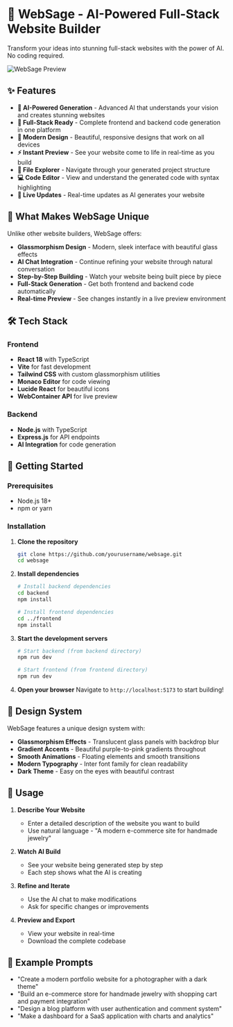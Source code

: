 # 🚀 WebSage - AI-Powered Full-Stack Website Builder

Transform your ideas into stunning full-stack websites with the power of AI. No coding required.

![WebSage Preview](https://img.shields.io/badge/WebSage-AI%20Powered%20Website%20Builder-purple?style=for-the-badge&logo=react)

## ✨ Features

- **🤖 AI-Powered Generation** - Advanced AI that understands your vision and creates stunning websites
- **🔄 Full-Stack Ready** - Complete frontend and backend code generation in one platform
- **🎨 Modern Design** - Beautiful, responsive designs that work on all devices
- **⚡ Instant Preview** - See your website come to life in real-time as you build
- **📁 File Explorer** - Navigate through your generated project structure
- **💻 Code Editor** - View and understand the generated code with syntax highlighting
- **🔄 Live Updates** - Real-time updates as AI generates your website

## 🎯 What Makes WebSage Unique

Unlike other website builders, WebSage offers:

- **Glassmorphism Design** - Modern, sleek interface with beautiful glass effects
- **AI Chat Integration** - Continue refining your website through natural conversation
- **Step-by-Step Building** - Watch your website being built piece by piece
- **Full-Stack Generation** - Get both frontend and backend code automatically
- **Real-time Preview** - See changes instantly in a live preview environment

## 🛠️ Tech Stack

### Frontend
- **React 18** with TypeScript
- **Vite** for fast development
- **Tailwind CSS** with custom glassmorphism utilities
- **Monaco Editor** for code viewing
- **Lucide React** for beautiful icons
- **WebContainer API** for live preview

### Backend
- **Node.js** with TypeScript
- **Express.js** for API endpoints
- **AI Integration** for code generation

## 🚀 Getting Started

### Prerequisites
- Node.js 18+ 
- npm or yarn

### Installation

1. **Clone the repository**
   ```bash
   git clone https://github.com/yourusername/websage.git
   cd websage
   ```

2. **Install dependencies**
   ```bash
   # Install backend dependencies
   cd backend
   npm install
   
   # Install frontend dependencies
   cd ../frontend
   npm install
   ```

3. **Start the development servers**
   ```bash
   # Start backend (from backend directory)
   npm run dev
   
   # Start frontend (from frontend directory)
   npm run dev
   ```

4. **Open your browser**
   Navigate to `http://localhost:5173` to start building!

## 🎨 Design System

WebSage features a unique design system with:

- **Glassmorphism Effects** - Translucent glass panels with backdrop blur
- **Gradient Accents** - Beautiful purple-to-pink gradients throughout
- **Smooth Animations** - Floating elements and smooth transitions
- **Modern Typography** - Inter font family for clean readability
- **Dark Theme** - Easy on the eyes with beautiful contrast

## 📱 Usage

1. **Describe Your Website**
   - Enter a detailed description of the website you want to build
   - Use natural language - "A modern e-commerce site for handmade jewelry"

2. **Watch AI Build**
   - See your website being generated step by step
   - Each step shows what the AI is creating

3. **Refine and Iterate**
   - Use the AI chat to make modifications
   - Ask for specific changes or improvements

4. **Preview and Export**
   - View your website in real-time
   - Download the complete codebase

## 🎯 Example Prompts

- "Create a modern portfolio website for a photographer with a dark theme"
- "Build an e-commerce store for handmade jewelry with shopping cart and payment integration"
- "Design a blog platform with user authentication and comment system"
- "Make a dashboard for a SaaS application with charts and analytics"




